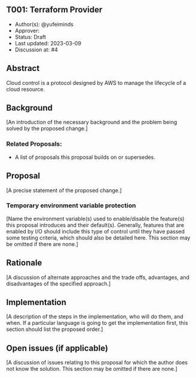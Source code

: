 T001: Terraform Provider
----
* Author(s): @yufeiminds
* Approver: 
* Status: Draft
* Last updated: 2023-03-09
* Discussion at: #4

## Abstract

Cloud control is a protocol designed by AWS to manage the lifecycle of a cloud resource.

## Background

[An introduction of the necessary background and the problem being solved by the proposed change.]

### Related Proposals: 
* A list of proposals this proposal builds on or supersedes.

## Proposal

[A precise statement of the proposed change.]

### Temporary environment variable protection

[Name the environment variable(s) used to enable/disable the feature(s) this proposal introduces and their default(s).  Generally, features that are enabled by I/O should include this type of control until they have passed some testing criteria, which should also be detailed here.  This section may be omitted if there are none.]

## Rationale

[A discussion of alternate approaches and the trade offs, advantages, and disadvantages of the specified approach.]

## Implementation

[A description of the steps in the implementation, who will do them, and when.  If a particular language is going to get the implementation first, this section should list the proposed order.]

## Open issues (if applicable)

[A discussion of issues relating to this proposal for which the author does not know the solution. This section may be omitted if there are none.]
